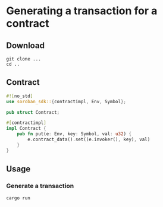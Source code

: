 # Generating a transaction for a contract

## Download

```
git clone ...
cd ..
```

## Contract

```rust
#![no_std]
use soroban_sdk::{contractimpl, Env, Symbol};

pub struct Contract;

#[contractimpl]
impl Contract {
    pub fn put(e: Env, key: Symbol, val: u32) {
        e.contract_data().set((e.invoker(), key), val)
    }
}
```

## Usage

### Generate a transaction

```
cargo run
```
